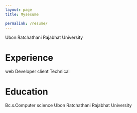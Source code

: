 ```yaml
---
layout: page
title: Mysesume

permalink: /resume/
---
```

Ubon Ratchathani Rajabhat University

# Experience
web Developer client Technical

# Education
Bc.s.Computer science Ubon Ratchathani Rajabhat University
